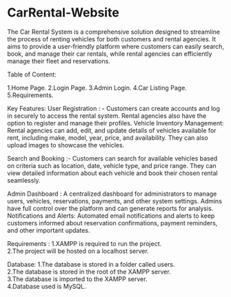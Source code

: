 # CarRental-Website
The Car Rental System is a comprehensive solution designed to streamline the process of renting vehicles for both customers and rental agencies. It aims to provide a user-friendly platform where customers can easily search, book, and manage their car rentals, while rental agencies can efficiently manage their fleet and reservations.

Table of Content:

1.Home Page.
2.Login Page.
3.Admin Login.
4.Car Listing Page.
5.Requirements.

Key Features:
User Registration
: - Customers can create accounts and log in securely to access the rental system. Rental agencies also have the option to register and manage their profiles.
Vehicle Inventory Management: Rental agencies can add, edit, and update details of vehicles available for rent, including make, model, year, price, and availability. They can also upload images to showcase the vehicles.

Search and Booking
:- Customers can search for available vehicles based on criteria such as location, date, vehicle type, and price range. They can view detailed information about each vehicle and book their chosen rental seamlessly.


Admin Dashboard
: A centralized dashboard for administrators to manage users, vehicles, reservations, payments, and other system settings. Admins have full control over the platform and can generate reports for analysis.
Notifications and Alerts: Automated email notifications and alerts to keep customers informed about reservation confirmations, payment reminders, and other important updates.


Requirements
:
1.XAMPP is required to run the project. <br> 2.The project will be hosted on a localhost server.

Database:
1.The database is stored in a folder called users.<br> 2.The database is stored in the root of the XAMPP server.<br> 3.The database is imported to the XAMPP server. <br>4.Database used is MySQL.
